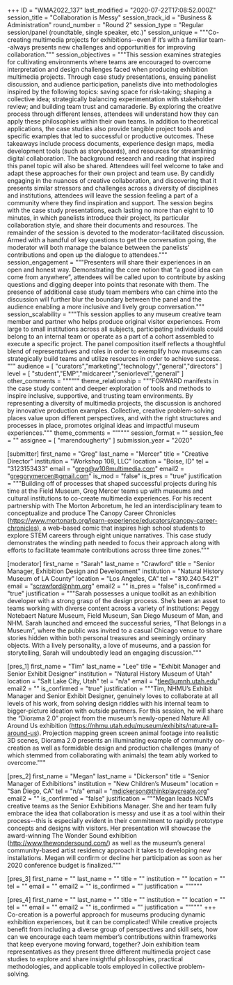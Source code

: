 +++
ID = "WMA2022_137"
last_modified = "2020-07-22T17:08:52.000Z"
session_title = "Collaboration is Messy"
session_track_id = "Business & Administration"
round_number = "Round 2"
session_type = "Regular session/panel (roundtable, single speaker, etc.)"
session_unique = """Co-creating multimedia projects for exhibitions--even if it’s with a familiar team--always presents new challenges and opportunities for improving collaboration."""
session_objectives = """This session examines strategies for cultivating environments where teams are encouraged to overcome interpretation and design challenges faced when producing exhibition multimedia projects. Through case study presentations, ensuing panelist discussion, and audience participation, panelists dive into methodologies inspired by the following topics: saving space for risk-taking; shaping a collective idea; strategically balancing experimentation with stakeholder review; and building team trust and camaraderie. By exploring the creative process through different lenses, attendees will understand how they can apply these philosophies within their own teams.  In addition to theoretical applications, the case studies also provide tangible project tools and specific examples that led to successful or productive outcomes. These takeaways include process documents, experience design maps, media development tools (such as storyboards), and resources for streamlining digital collaboration. The background research and reading that inspired this panel topic will also be shared.  Attendees will feel welcome to take and adapt these approaches for their own project and team use.       By candidly engaging in the nuances of creative collaboration, and discovering that it presents similar stressors and challenges across a diversity of disciplines and institutions, attendees will leave the session feeling a part of a community where they find inspiration and support. The session begins with the case study presentations, each lasting no more than eight to 10 minutes, in which panelists introduce their project, its particular collaboration style, and share their documents and resources. The remainder of the session is devoted to the moderator-facilitated discussion. Armed with a handful of key questions to get the conversation going, the moderator will both manage the balance between the panelists’ contributions and open up the dialogue to attendees."""
session_engagement = """Presenters will share their experiences in an open and honest way. Demonstrating the core notion that “a good idea can come from anywhere”, attendees will be called upon to contribute by asking questions and digging deeper into points that resonate with them. The presence of additional case study team members who can chime into the discussion will further blur the boundary between the panel and the audience enabling a more inclusive and lively group conversation."""
session_scalability = """This session applies to any museum creative team member and partner who helps produce original visitor experiences. From large to small institutions across all subjects, participating individuals could belong to an internal team or operate as a part of a cohort assembled to execute a specific project. The panel composition itself reflects a thoughtful blend of representatives and roles in order to exemplify how museums can strategically build teams and utilize resources in order to achieve success.
"""
audience = [ "curators","marketing","technology","general","directors" ]
level = [ "student","EMP","midcareer","seniorlevel","general" ]
other_comments = """"""
theme_relationship = """FORWARD manifests in the case study content and deeper exploration of tools and methods to inspire inclusive, supportive, and trusting team environments. By representing a diversity of multimedia projects, the discussion is anchored by innovative production examples. Collective, creative problem-solving places value upon different perspectives, and with the right structures and processes in place, promotes original ideas and impactful museum experiences."""
theme_comments = """"""
session_format = ""
session_fee = ""
assignee = [ "marendougherty" ]
submission_year = "2020"

[submitter]
first_name = "Greg"
last_name = "Mercer"
title = "Creative Director"
institution = "Workshop 108, LLC"
location = "Boise, ID"
tel = "3123153433"
email = "greg@w108multimedia.com"
email2 = "gregorymercer@gmail.com"
is_mod = "false"
is_pres = "true"
justification = """Building off of processes that shaped successful projects during his time at the Field Museum, Greg Mercer teams up with museums and cultural institutions to co-create multimedia experiences. For his recent partnership with The Morton Arboretum, he led an interdisciplinary team to conceptualize and produce The Canopy Career Chronicles (https://www.mortonarb.org/learn-experience/educators/canopy-career-chronicles), a web-based comic that inspires high school students to explore STEM careers through eight unique narratives. This case study demonstrates the winding path needed to focus their approach along with efforts to facilitate teammate contributions across three time zones."""

[moderator]
first_name = "Sarah"
last_name = "Crawford"
title = "Senior Manager, Exhibition Design and Development"
institution = "Natural History Museum of LA County"
location = "Los Angeles, CA"
tel = "810.240.5421"
email = "scrawford@nhm.org"
email2 = ""
is_pres = "false"
is_confirmed = "true"
justification = """Sarah possesses a unique toolkit as an exhibition developer with a strong grasp of the design process. She’s been an asset to teams working with diverse content across a variety of institutions: Peggy Notebaert Nature Museum, Field Museum, San Diego Museum of Man, and NHM. Sarah launched and emceed the successful series, “That Belongs in a Museum”, where the public was invited to a casual Chicago venue to share stories hidden within both personal treasures and seemingly ordinary objects. With a lively personality, a love of museums, and a passion for storytelling, Sarah will undoubtedly lead an engaging discussion."""

[pres_1]
first_name = "Tim"
last_name = "Lee"
title = "Exhibit Manager and Senior Exhibit Designer"
institution = "Natural History Museum of Utah"
location = "Salt Lake City, Utah"
tel = "n/a"
email = "tlee@umnh.utah.edu"
email2 = ""
is_confirmed = "true"
justification = """Tim, NHMU’s Exhibit Manager and Senior Exhibit Designer, genuinely loves to collaborate at all levels of his work, from solving design riddles with his internal team to bigger-picture ideation with outside partners. For this session, he will share the “Diorama 2.0” project from the museum’s newly-opened Nature All Around Us exhibition (https://nhmu.utah.edu/museum/exhibits/nature-all-around-us). Projection mapping green screen animal footage into realistic 3D scenes, Diorama 2.0 presents an illuminating example of community co-creation as well as formidable design and production challenges (many of which stemmed from collaborating with animals) the team ably worked to overcome."""

[pres_2]
first_name = "Megan"
last_name = "Dickerson"
title = "Senior Manager of Exhibitions"
institution = "New Children’s Museum"
location = "San Diego, CA"
tel = "n/a"
email = "mdickerson@thinkplaycreate.org"
email2 = ""
is_confirmed = "false"
justification = """Megan leads NCM’s creative teams as the Senior Exhibitions Manager. She and her team fully embrace the idea that collaboration is messy and use it as a tool within their process--this is especially evident in their commitment to rapidly prototype concepts and designs with visitors. Her presentation will showcase the award-winning The Wonder Sound exhibition (http://www.thewondersound.com/) as well as the museum’s general community-based artist residency approach it takes to developing new installations. Megan will confirm or decline her participation as soon as her 2020 conference budget is finalized."""

[pres_3]
first_name = ""
last_name = ""
title = ""
institution = ""
location = ""
tel = ""
email = ""
email2 = ""
is_confirmed = ""
justification = """"""

[pres_4]
first_name = ""
last_name = ""
title = ""
institution = ""
location = ""
tel = ""
email = ""
email2 = ""
is_confirmed = ""
justification = """"""
+++
Co-creation is a powerful approach for museums producing dynamic exhibition experiences, but it can be complicated! While creative projects benefit from including a diverse group of perspectives and skill sets, how can we encourage each team member’s contributions within frameworks that keep everyone moving forward, together? Join exhibition team representatives as they present three different multimedia project case studies to explore and share insightful philosophies, practical methodologies, and applicable tools employed in collective problem-solving.
